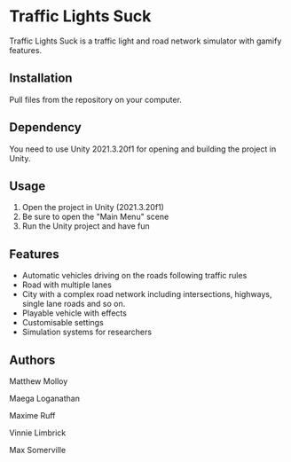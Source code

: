 # Traffic Lights Suck

Traffic Lights Suck is a traffic light and road network simulator with gamify features.

## Installation

Pull files from the repository on your computer.

## Dependency

You need to use Unity 2021.3.20f1 for opening and building the project in Unity.

## Usage

1. Open the project in Unity (2021.3.20f1)
2. Be sure to open the "Main Menu" scene
3. Run the Unity project and have fun

## Features

- Automatic vehicles driving on the roads following traffic rules
- Road with multiple lanes
- City with a complex road network including intersections, highways, single lane roads and so on.
- Playable vehicle with effects
- Customisable settings
- Simulation systems for researchers

## Authors

Matthew Molloy

Maega Loganathan

Maxime Ruff

Vinnie Limbrick

Max Somerville
